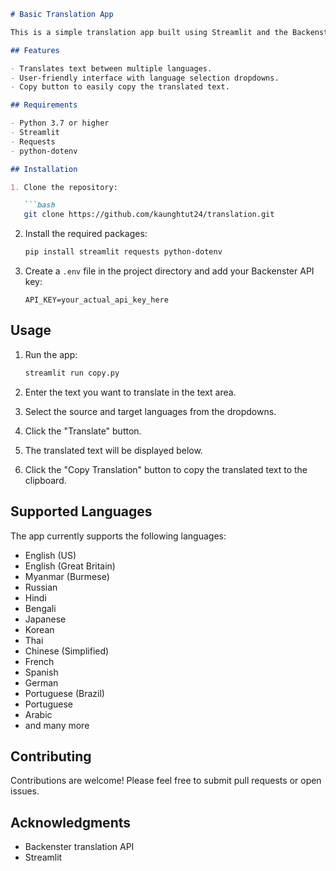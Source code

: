 ```markdown
# Basic Translation App

This is a simple translation app built using Streamlit and the Backenster translation API. It allows users to translate text between various languages.

## Features

- Translates text between multiple languages.
- User-friendly interface with language selection dropdowns.
- Copy button to easily copy the translated text.

## Requirements

- Python 3.7 or higher
- Streamlit
- Requests
- python-dotenv

## Installation

1. Clone the repository:

   ```bash
   git clone https://github.com/kaunghtut24/translation.git
   ```

2. Install the required packages:

   ```bash
   pip install streamlit requests python-dotenv
   ```

3. Create a `.env` file in the project directory and add your Backenster API key:

   ```
   API_KEY=your_actual_api_key_here
   ```

## Usage

1. Run the app:

   ```bash
   streamlit run copy.py
   ```

2. Enter the text you want to translate in the text area.

3. Select the source and target languages from the dropdowns.

4. Click the "Translate" button.

5. The translated text will be displayed below.

6. Click the "Copy Translation" button to copy the translated text to the clipboard.

## Supported Languages

The app currently supports the following languages:

- English (US)
- English (Great Britain)
- Myanmar (Burmese)
- Russian
- Hindi
- Bengali
- Japanese
- Korean
- Thai
- Chinese (Simplified)
- French
- Spanish
- German
- Portuguese (Brazil)
- Portuguese
- Arabic
- and many more

## Contributing

Contributions are welcome! Please feel free to submit pull requests or open issues.

## Acknowledgments

- Backenster translation API
- Streamlit
```


